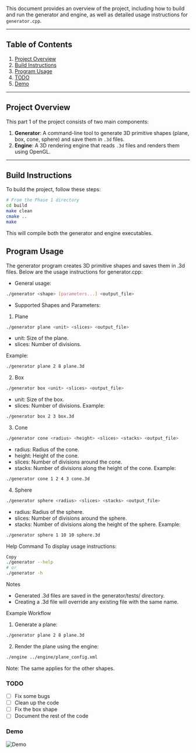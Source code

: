 This document provides an overview of the project, including how to build and run the generator and engine, as well as detailed usage instructions for `generator.cpp`.

---

## Table of Contents
1. [Project Overview](#project-overview)
2. [Build Instructions](#build-instructions)
3. [Program Usage](#program-usage) 
4. [TODO](#todo)
5. [Demo](#demo)

---

## Project Overview

This part 1 of the project consists of two main components:
1. **Generator**: A command-line tool to generate 3D primitive shapes (plane, box, cone, sphere) and save them in `.3d` files.
2. **Engine**: A 3D rendering engine that reads `.3d` files and renders them using OpenGL.

---

## Build Instructions

To build the project, follow these steps:

```bash
# From the Phase 1 directory
cd build
make clean
cmake ..
make
```
This will compile both the generator and engine executables.

## Program Usage
The generator program creates 3D primitive shapes and saves them in .3d files. Below are the usage instructions for generator.cpp:

- General usage:
```bash
./generator <shape> [parameters...] <output_file>
```

- Supported Shapes and Parameters:
1. Plane
```bash 
./generator plane <unit> <slices> <output_file>
```

- unit: Size of the plane.
- slices: Number of divisions.

Example: 
```bash
./generator plane 2 8 plane.3d
```

2. Box
```bash
./generator box <unit> <slices> <output_file>
```
- unit: Size of the box.
- slices: Number of divisions.
Example:
```bash
./generator box 2 3 box.3d
```

3. Cone
```bash
./generator cone <radius> <height> <slices> <stacks> <output_file>

```

- radius: Radius of the cone.
- height: Height of the cone.
- slices: Number of divisions around the cone.
- stacks: Number of divisions along the height of the cone.
Example:
```bash
./generator cone 1 2 4 3 cone.3d
```

4. Sphere
```bash
./generator sphere <radius> <slices> <stacks> <output_file>
```

- radius: Radius of the sphere.
- slices: Number of divisions around the sphere.
- stacks: Number of divisions along the height of the sphere.
Example:
```bash
./generator sphere 1 10 10 sphere.3d
```

Help Command
To display usage instructions:

```bash
Copy
./generator --help
# or
./generator -h
```

Notes
- Generated .3d files are saved in the generator/tests/ directory.
- Creating a .3d file will override any existing file with the same name.

Example Workflow 
1. Generate a plane:
```bash
./generator plane 2 8 plane.3d
```

2. Render the plane using the engine:
```bash
./engine ../engine/plane_config.xml
```
Note: The same applies for the other shapes.

### TODO 

- [ ] Fix some bugs
- [ ] Clean up the code
- [ ] Fix the box shape
- [ ] Document the rest of the code 

### Demo
![Demo](/usage_example.gif)





